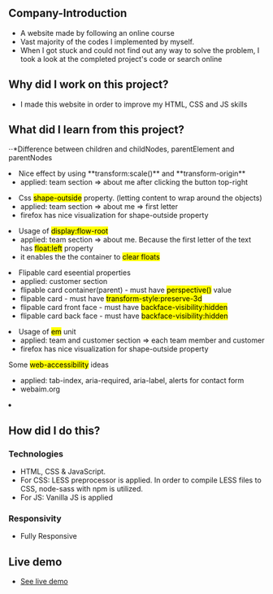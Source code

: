 ## Company-Introduction
<ul>
<li>A website made by following an online course</li>
<li>Vast majority of the codes I implemented by myself.</li>
<li>When I got stuck and could not find out any way to solve the problem, I took a look at the completed project's code or search online</li>
</ul>

## Why did I work on this project?
<ul>
<li>I made this website in order to improve my HTML, CSS and JS skills</li>
</ul>

## What did I learn from this project?

⋅⋅*Difference between children and childNodes, parentElement and parentNodes
<li>Nice effect by using **transform:scale()** and **transform-origin**
    <ul>
        <li>applied: team section => about me after clicking the button top-right</li>
    </ul>
</li>

<li>Css <mark>shape-outside</mark> property. (letting content to wrap around the objects)
    <ul>
        <li>applied: team section => about me => first letter</li>
        <li>firefox has nice visualization for shape-outside property</li>
    </ul>
</li>
<li>Usage of <mark>display:flow-root</mark>
    <ul>
        <li>applied: team section => about me. Because the first letter of the text has <mark>float:left</mark> property</li>
        <li>it enables the the container to <mark>clear floats</mark></li>
    </ul>
</li>
<li>Flipable card eseential properties
    <ul>
        <li>applied: customer section</li>
        <li>flipable card container(parent) - must have  <mark>perspective()</mark> value</li>
        <li>flipable card - must have <mark>transform-style:preserve-3d</mark></li>
        <li>flipable card front face - must have <mark>backface-visibility:hidden</mark></li>
        <li>flipable card back face - must have <mark>backface-visibility:hidden</mark></li>
    </ul>   
</li>
<li>Usage of <mark>em</mark> unit
    <ul>
        <li>applied: team and customer section => each team member and customer</li>
        <li>firefox has nice visualization for shape-outside property</li>
    </ul>
</li>Some <mark>web-accessibility</mark> ideas
    <ul>
        <li>applied: tab-index, aria-required, aria-label, alerts for contact form</li>
        <li>webaim.org</li>
    </ul>
<li>


## How did I do this?
### Technologies
<ul>
<li>HTML, CSS & JavaScript.</li>
<li>For CSS: LESS preprocessor is applied. In order to compile LESS files to CSS, node-sass with npm is utilized.</li>
<li>For JS: Vanilla JS is applied</li>
</ul>

### Responsivity
<ul>
<li>Fully Responsive</li>
</ul>

## Live demo
<ul> 
<li><a href="https://foods-gokseloz.vercel.app/" target="_blank">See live demo</a></li>
</ul>
